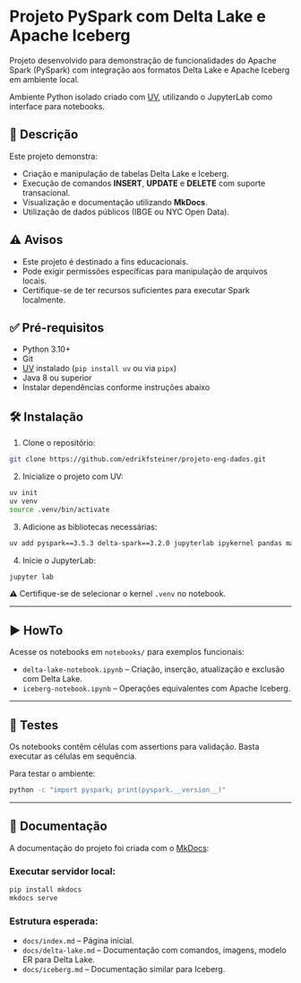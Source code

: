 # Projeto PySpark com Delta Lake e Apache Iceberg

Projeto desenvolvido para demonstração de funcionalidades do Apache Spark (PySpark) com integração aos formatos Delta Lake e Apache Iceberg em ambiente local.

Ambiente Python isolado criado com [UV](https://github.com/astral-sh/uv), utilizando o JupyterLab como interface para notebooks.

## 📌 Descrição

Este projeto demonstra:

- Criação e manipulação de tabelas Delta Lake e Iceberg.
- Execução de comandos **INSERT**, **UPDATE** e **DELETE** com suporte transacional.
- Visualização e documentação utilizando **MkDocs**.
- Utilização de dados públicos (IBGE ou NYC Open Data).

## ⚠️ Avisos

- Este projeto é destinado a fins educacionais.
- Pode exigir permissões específicas para manipulação de arquivos locais.
- Certifique-se de ter recursos suficientes para executar Spark localmente.

## ✅ Pré-requisitos

- Python 3.10+
- Git
- [UV](https://github.com/astral-sh/uv) instalado (`pip install uv` ou via `pipx`)
- Java 8 ou superior
- Instalar dependências conforme instruções abaixo

## 🛠️ Instalação

1. Clone o repositório:

```bash
git clone https://github.com/edrikfsteiner/projeto-eng-dados.git
```

2. Inicialize o projeto com UV:

```bash
uv init
uv venv
source .venv/bin/activate
```

3. Adicione as bibliotecas necessárias:

```bash
uv add pyspark==3.5.3 delta-spark==3.2.0 jupyterlab ipykernel pandas matplotlib seaborn
```

4. Inicie o JupyterLab:

```bash
jupyter lab
```

⚠️ Certifique-se de selecionar o kernel `.venv` no notebook.

---

## ▶️ HowTo

Acesse os notebooks em `notebooks/` para exemplos funcionais:

- `delta-lake-notebook.ipynb` – Criação, inserção, atualização e exclusão com Delta Lake.
- `iceberg-notebook.ipynb` – Operações equivalentes com Apache Iceberg.

---

## 🧪 Testes

Os notebooks contêm células com assertions para validação. Basta executar as células em sequência.

Para testar o ambiente:

```bash
python -c "import pyspark; print(pyspark.__version__)"
```

---

## 📘 Documentação

A documentação do projeto foi criada com o [MkDocs](https://www.mkdocs.org/):

### Executar servidor local:

```bash
pip install mkdocs
mkdocs serve
```

### Estrutura esperada:

- `docs/index.md` – Página inicial.
- `docs/delta-lake.md` – Documentação com comandos, imagens, modelo ER para Delta Lake.
- `docs/iceberg.md` – Documentação similar para Iceberg.